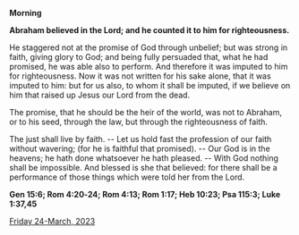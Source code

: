 **Morning**

**Abraham believed in the Lord; and he counted it to him for righteousness.**
 
He staggered not at the promise of God through unbelief; but was strong in faith, giving glory to God; and being fully persuaded that, what he had promised, he was able also to perform. And therefore it was imputed to him for righteousness. Now it was not written for his sake alone, that it was imputed to him: but for us also, to whom it shall be imputed, if we believe on him that raised up Jesus our Lord from the dead.
 
The promise, that he should be the heir of the world, was not to Abraham, or to his seed, through the law, but through the righteousness of faith.
 
The just shall live by faith. -- Let us hold fast the profession of our faith without wavering; (for he is faithful that promised). -- Our God is in the heavens; he hath done whatsoever he hath pleased. -- With God nothing shall be impossible. And blessed is she that believed: for there shall be a performance of those things which were told her from the Lord.  

**Gen 15:6; Rom 4:20‑24; Rom 4:13; Rom 1:17; Heb 10:23; Psa 115:3; Luke 1:37,45**

[Friday 24-March, 2023](https://t.me/daily_light)
